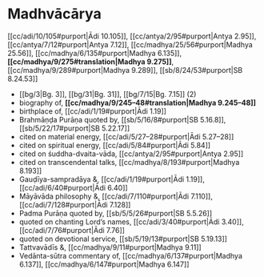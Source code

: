 # Madhvācārya

[[cc/adi/10/105#purport|Ādi 10.105]], [[cc/antya/2/95#purport|Antya 2.95]], [[cc/antya/7/12#purport|Antya 7.12]], [[cc/madhya/25/56#purport|Madhya 25.56]], [[cc/madhya/6/135#purport|Madhya 6.135]], **[[cc/madhya/9/275#translation|Madhya 9.275]]**, [[cc/madhya/9/289#purport|Madhya 9.289]], [[sb/8/24/53#purport|SB 8.24.53]]

*  [[bg/3|Bg. 3]], [[bg/31|Bg. 31]], [[bg/7/15|Bg. 7.15]] (2)
* biography of, **[[cc/madhya/9/245–48#translation|Madhya 9.245–48]]**
* birthplace of, [[cc/adi/1/19#purport|Ādi 1.19]]
* Brahmāṇḍa Purāṇa quoted by, [[sb/5/16/8#purport|SB 5.16.8]], [[sb/5/22/17#purport|SB 5.22.17]]
* cited on material energy, [[cc/adi/5/27–28#purport|Ādi 5.27–28]]
* cited on spiritual energy, [[cc/adi/5/84#purport|Ādi 5.84]]
* cited on śuddha-dvaita-vāda, [[cc/antya/2/95#purport|Antya 2.95]]
* cited on transcendental talks, [[cc/madhya/8/193#purport|Madhya 8.193]]
* Gauḍīya-sampradāya &, [[cc/adi/1/19#purport|Ādi 1.19]], [[cc/adi/6/40#purport|Ādi 6.40]]
* Māyāvāda philosophy &, [[cc/adi/7/110#purport|Ādi 7.110]], [[cc/adi/7/128#purport|Ādi 7.128]]
* Padma Purāṇa quoted by, [[sb/5/5/26#purport|SB 5.5.26]]
* quoted on chanting Lord’s names, [[cc/adi/3/40#purport|Ādi 3.40]], [[cc/adi/7/76#purport|Ādi 7.76]]
* quoted on devotional service, [[sb/5/19/13#purport|SB 5.19.13]]
* Tattvavādīs &, [[cc/madhya/9/11#purport|Madhya 9.11]]
* Vedānta-sūtra commentary of, [[cc/madhya/6/137#purport|Madhya 6.137]], [[cc/madhya/6/147#purport|Madhya 6.147]]
